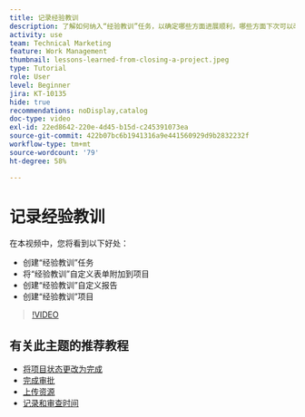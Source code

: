 ```yaml
---
title: 记录经验教训
description: 了解如何纳入“经验教训”任务，以确定哪些方面进展顺利，哪些方面下次可以改进。
activity: use
team: Technical Marketing
feature: Work Management
thumbnail: lessons-learned-from-closing-a-project.jpeg
type: Tutorial
role: User
level: Beginner
jira: KT-10135
hide: true
recommendations: noDisplay,catalog
doc-type: video
exl-id: 22ed8642-220e-4d45-b15d-c245391073ea
source-git-commit: 422b07bc6b1941316a9e441560929d9b2832232f
workflow-type: tm+mt
source-wordcount: '79'
ht-degree: 58%

---
```


# 记录经验教训

在本视频中，您将看到以下好处：

* 创建“经验教训”任务
* 将“经验教训”自定义表单附加到项目
* 创建“经验教训”自定义报告
* 创建“经验教训”项目

>[!VIDEO](https://video.tv.adobe.com/v/3441012/?quality=12&learn=on)

## 有关此主题的推荐教程

* [将项目状态更改为完成](/help/manage-work/projects/change-the-project-status.md)
* [完成审批](/help/manage-work/close-a-project/complete-approvals.md)
* [上传资源](/help/manage-work/close-a-project/upload-assets.md)
* [记录和审查时间](/help/manage-work/close-a-project/log-and-review-hours.md)
